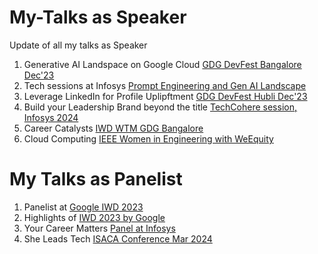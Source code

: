 # My-Talks as Speaker
Update of all my talks as Speaker 
1. Generative AI Landspace on Google Cloud [GDG DevFest Bangalore Dec'23](https://youtu.be/3E_BQAlDgos?feature=shared)
2. Tech sessions at Infosys [Prompt Engineering  and Gen AI Landscape](https://www.linkedin.com/posts/rameshrajini_genai-promptengineering-genai-activity-7154815376168570880-8IMb?utm_source=share&utm_medium=member_desktop)
3. Leverage LinkedIn for Profile Uplipftment [GDG DevFest Hubli Dec'23]()
4. Build your Leadership Brand beyond the title [ TechCohere session, Infosys 2024](https://www.linkedin.com/posts/rameshrajini_techcohere-google-wtm-iwd-2024-activity-7175792255746662400-ZaRY?utm_source=share&utm_medium=member_desktop)
5. Career Catalysts [IWD WTM GDG Bangalore](https://www.linkedin.com/posts/rameshrajini_career-challenges-progress-activity-7182226077254103040-VQVC?utm_source=share&utm_medium=member_desktop)
6. Cloud Computing [IEEE Women in Engineering  with WeEquity]( https://www.linkedin.com/posts/rameshrajini_we-bring-the-next-cohort-with-excellent-speakers-activity-7167818557047656448-Avd_?utm_source=share&utm_medium=member_desktop)
# My Talks as Panelist
1. Panelist at [Google IWD 2023](https://www.youtube.com/watch?v=MBZ4UmXvStM)
2. Highlights of [IWD 2023 by Google](https://youtu.be/OVpRsInmXqc)
3. Your Career Matters [Panel at Infosys]()
4. She Leads Tech [ISACA Conference Mar 2024](https://www.linkedin.com/feed/update/urn:li:activity:7179822848109154304/)
   
   
